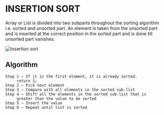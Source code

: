 
# INSERTION SORT

Array or List is divided into two subparts throughout the sorting algorithm i.e. sorted and unsorted part. An element is taken from the unsorted part and is inserted at the correct position in the sorted part and is done till unsorted part vanishes.

![Insertion sort](https://cdncontribute.geeksforgeeks.org/wp-content/uploads/insertionsort.png)

## Algorithm
```
Step 1 − If it is the first element, it is already sorted. 
	 return 1;
Step 2 − Pick next element
Step 3 − Compare with all elements in the sorted sub-list
Step 4 − Shift all the elements in the sorted sub-list that is 
	 greater than the value to be sorted
Step 5 − Insert the value
Step 6 − Repeat until list is sorted
```

